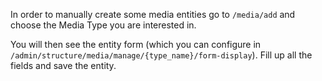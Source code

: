 In order to manually create some media entities go to `/media/add` and choose the Media Type you are interested in.

You will then see the entity form (which you can configure in `/admin/structure/media/manage/{type_name}/form-display`). Fill up all the fields and save the entity.